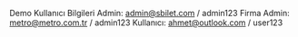 Demo Kullanıcı Bilgileri 
Admin: admin@sbilet.com / admin123 
Firma Admin: metro@metro.com.tr / admin123 
Kullanıcı: ahmet@outlook.com / user123
